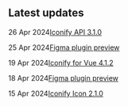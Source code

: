 <!-- DO NOT EDIT THIS COMPONENT IT IS AUTOGENERATED -->
## Latest updates

<div class="latest-news">
<p><span>26 Apr 2024</span><a href="/news/2024.html#iconify-api-310">Iconify API 3.1.0</a></p>
<p><span>25 Apr 2024</span><a href="/news/2024.html#figma-preview-ready">Figma plugin preview</a></p>
<p><span>19 Apr 2024</span><a href="/news/2024.html#iconify-vue-412">Iconify for Vue 4.1.2</a></p>
<p><span>18 Apr 2024</span><a href="/news/2024.html#figma-preview">Figma plugin preview</a></p>
<p><span>15 Apr 2024</span><a href="/news/2024.html#icon-210">Iconify Icon 2.1.0</a></p>
</div>
